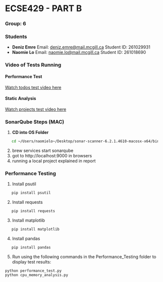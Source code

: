 # ECSE429 - PART B

### Group: 6

### Students

- **Deniz Emre**
  Email: deniz.emre@mail.mcgill.ca
  Student ID: 261029931
- **Naomie Lo**
  Email: naomie.lo@mail.mcgill.ca
  Student ID: 261018690

### Video of Tests Running

#### Performance Test

[Watch todos test video here](https://drive.google.com/file/d/1KmXYsQmA132BbuFMT0AWuFWZCH6-_DgO/view?usp=sharing)

#### Static Analysis

[Watch projects test video here](https://drive.google.com/file/d/1SOUsaYedDpKGR9FLof1zvqZF3y8ufXee/view?usp=sharing)

### SonarQube Steps (MAC)

1. **CD into OS Folder**

```bash
   cd ~/Users/naomielo~/Desktop/sonar-scanner-6.2.1.4610-macosx-x64/bin/thingifier-1.5.5
```

2. brew services start sonarqube
3. got to http://localhost:9000 in browsers
4. running a local project explained in report

### Performance Testing

1. Install psutil

```bash
   pip install psutil
```

2. Install requests

```bash
   pip install requests
```

3. Install matplotlib

```bash
   pip install matplotlib
```

4. Install pandas

```bash
   pip install pandas
```

5. Run using the following commands in the Performance_Testing folder to display test results:

```
python performance_test.py
python cpu_memory_analysis.py
```
